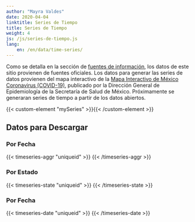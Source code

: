 ```yaml
---
author: "Mayra Valdes"
date: 2020-04-04
linktitle: Series de Tiempo
title: Series de Tiempo
weight: 4
js: /js/series-de-tiempo.js
lang:
    en: /en/data/time-series/
---
```


Como se detalla en la sección de [fuentes de información](/datos/fuentes-de-informacion/), los datos de este sitio provienen de fuentes oficiales. Los datos para generar las series de datos provienen del mapa interactivo de la [Mapa Interactivo de México Coronavirus (COVID-19)](https://covid19.sinave.gob.mx/), publicado por la Dirección General de Epidemiología de la Secretaría de Salud de México. Próximamente se generaran series de tiempo a partir de los datos abiertos.

{{< custom-element "mySeries" >}}{{< /custom-element >}}

## Datos para Descargar

### Por Fecha
{{< timeseries-aggr "uniqueid" >}}
{{< /timeseries-aggr >}}

### Por Estado
{{< timeseries-state "uniqueid" >}}
{{< /timeseries-state >}}

### Por Fecha
{{< timeseries-date "uniqueid" >}}
{{< /timeseries-date >}}
